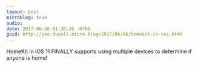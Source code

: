 ```yaml
---
layout: post
microblog: true
audio: 
date: 2017-06-06 01:30:36 -0700
guid: http://joe.duvall.micro.blog/2017/06/06/homekit-in-ios.html
---
```

HomeKit in iOS 11 FINALLY supports using multiple devices to determine if anyone is home! 
